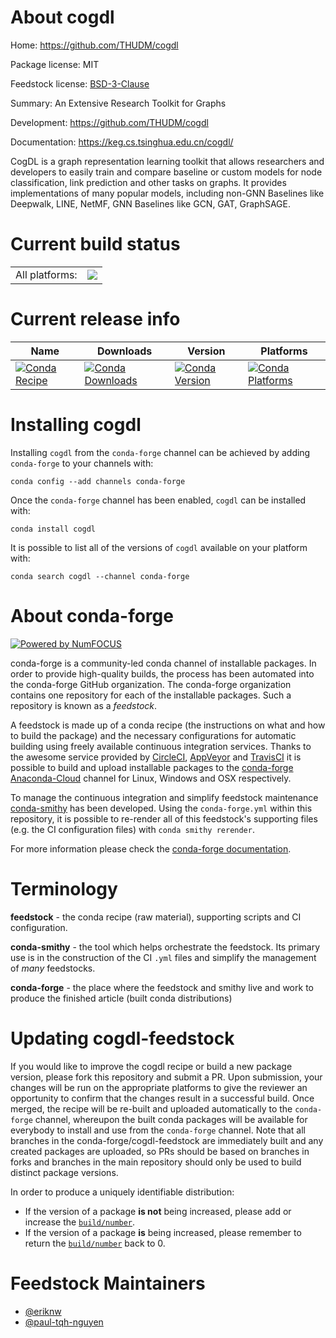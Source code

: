 About cogdl
===========

Home: https://github.com/THUDM/cogdl

Package license: MIT

Feedstock license: [BSD-3-Clause](https://github.com/conda-forge/cogdl-feedstock/blob/master/LICENSE.txt)

Summary: An Extensive Research Toolkit for Graphs

Development: https://github.com/THUDM/cogdl

Documentation: https://keg.cs.tsinghua.edu.cn/cogdl/

CogDL is a graph representation learning toolkit that allows researchers
and developers to easily train and compare baseline or custom models for
node classification, link prediction and other tasks on graphs. It provides
implementations of many popular models, including non-GNN Baselines like
Deepwalk, LINE, NetMF, GNN Baselines like GCN, GAT, GraphSAGE.


Current build status
====================


<table><tr><td>All platforms:</td>
    <td>
      <a href="https://dev.azure.com/conda-forge/feedstock-builds/_build/latest?definitionId=11464&branchName=master">
        <img src="https://dev.azure.com/conda-forge/feedstock-builds/_apis/build/status/cogdl-feedstock?branchName=master">
      </a>
    </td>
  </tr>
</table>

Current release info
====================

| Name | Downloads | Version | Platforms |
| --- | --- | --- | --- |
| [![Conda Recipe](https://img.shields.io/badge/recipe-cogdl-green.svg)](https://anaconda.org/conda-forge/cogdl) | [![Conda Downloads](https://img.shields.io/conda/dn/conda-forge/cogdl.svg)](https://anaconda.org/conda-forge/cogdl) | [![Conda Version](https://img.shields.io/conda/vn/conda-forge/cogdl.svg)](https://anaconda.org/conda-forge/cogdl) | [![Conda Platforms](https://img.shields.io/conda/pn/conda-forge/cogdl.svg)](https://anaconda.org/conda-forge/cogdl) |

Installing cogdl
================

Installing `cogdl` from the `conda-forge` channel can be achieved by adding `conda-forge` to your channels with:

```
conda config --add channels conda-forge
```

Once the `conda-forge` channel has been enabled, `cogdl` can be installed with:

```
conda install cogdl
```

It is possible to list all of the versions of `cogdl` available on your platform with:

```
conda search cogdl --channel conda-forge
```


About conda-forge
=================

[![Powered by NumFOCUS](https://img.shields.io/badge/powered%20by-NumFOCUS-orange.svg?style=flat&colorA=E1523D&colorB=007D8A)](http://numfocus.org)

conda-forge is a community-led conda channel of installable packages.
In order to provide high-quality builds, the process has been automated into the
conda-forge GitHub organization. The conda-forge organization contains one repository
for each of the installable packages. Such a repository is known as a *feedstock*.

A feedstock is made up of a conda recipe (the instructions on what and how to build
the package) and the necessary configurations for automatic building using freely
available continuous integration services. Thanks to the awesome service provided by
[CircleCI](https://circleci.com/), [AppVeyor](https://www.appveyor.com/)
and [TravisCI](https://travis-ci.com/) it is possible to build and upload installable
packages to the [conda-forge](https://anaconda.org/conda-forge)
[Anaconda-Cloud](https://anaconda.org/) channel for Linux, Windows and OSX respectively.

To manage the continuous integration and simplify feedstock maintenance
[conda-smithy](https://github.com/conda-forge/conda-smithy) has been developed.
Using the ``conda-forge.yml`` within this repository, it is possible to re-render all of
this feedstock's supporting files (e.g. the CI configuration files) with ``conda smithy rerender``.

For more information please check the [conda-forge documentation](https://conda-forge.org/docs/).

Terminology
===========

**feedstock** - the conda recipe (raw material), supporting scripts and CI configuration.

**conda-smithy** - the tool which helps orchestrate the feedstock.
                   Its primary use is in the construction of the CI ``.yml`` files
                   and simplify the management of *many* feedstocks.

**conda-forge** - the place where the feedstock and smithy live and work to
                  produce the finished article (built conda distributions)


Updating cogdl-feedstock
========================

If you would like to improve the cogdl recipe or build a new
package version, please fork this repository and submit a PR. Upon submission,
your changes will be run on the appropriate platforms to give the reviewer an
opportunity to confirm that the changes result in a successful build. Once
merged, the recipe will be re-built and uploaded automatically to the
`conda-forge` channel, whereupon the built conda packages will be available for
everybody to install and use from the `conda-forge` channel.
Note that all branches in the conda-forge/cogdl-feedstock are
immediately built and any created packages are uploaded, so PRs should be based
on branches in forks and branches in the main repository should only be used to
build distinct package versions.

In order to produce a uniquely identifiable distribution:
 * If the version of a package **is not** being increased, please add or increase
   the [``build/number``](https://conda.io/docs/user-guide/tasks/build-packages/define-metadata.html#build-number-and-string).
 * If the version of a package **is** being increased, please remember to return
   the [``build/number``](https://conda.io/docs/user-guide/tasks/build-packages/define-metadata.html#build-number-and-string)
   back to 0.

Feedstock Maintainers
=====================

* [@eriknw](https://github.com/eriknw/)
* [@paul-tqh-nguyen](https://github.com/paul-tqh-nguyen/)

